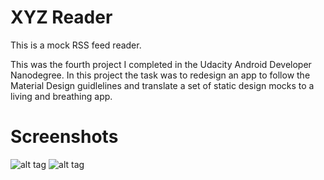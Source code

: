 # XYZ Reader

This is a mock RSS feed reader.

This was the fourth project I completed in the Udacity Android Developer Nanodegree. In this project the task was to 
redesign an app to follow the Material Design guidlelines and translate a set of static design mocks to a living and 
breathing app.

# Screenshots
![alt tag](https://cloud.githubusercontent.com/assets/16758926/17001236/7c34841e-4ec6-11e6-9a09-3d5decbc90cc.png)
![alt tag](https://cloud.githubusercontent.com/assets/16758926/17001244/80fd4fe4-4ec6-11e6-8d22-dd92464a6f36.png)
